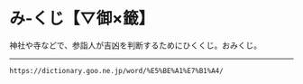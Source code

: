 # み‐くじ【▽御×籤】

神社や寺などで、参詣人が吉凶を判断するためにひくくじ。おみくじ。

---
`https://dictionary.goo.ne.jp/word/%E5%BE%A1%E7%B1%A4/`